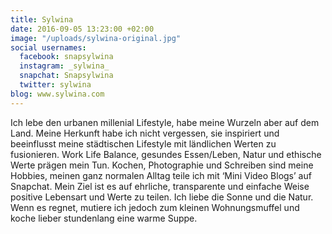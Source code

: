 ```yaml
---
title: Sylwina
date: 2016-09-05 13:23:00 +02:00
image: "/uploads/sylwina-original.jpg"
social usernames:
  facebook: snapsylwina
  instagram: _sylwina_
  snapchat: Snapsylwina
  twitter: sylwina
blog: www.sylwina.com
---
```


Ich lebe den urbanen millenial Lifestyle, habe meine Wurzeln aber auf dem Land. Meine Herkunft habe ich nicht vergessen, sie inspiriert und beeinflusst meine städtischen Lifestyle mit ländlichen Werten zu fusionieren. Work Life Balance, gesundes Essen/Leben, Natur und ethische Werte prägen mein Tun. Kochen, Photographie und Schreiben sind meine Hobbies, meinen ganz normalen Alltag teile ich mit ‘Mini Video Blogs’ auf Snapchat. Mein Ziel ist es auf ehrliche, transparente und einfache Weise positive Lebensart und Werte zu teilen. Ich liebe die Sonne und die Natur. Wenn es regnet, mutiere ich jedoch zum kleinen Wohnungsmuffel und koche lieber stundenlang eine warme Suppe. 
